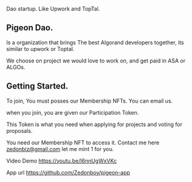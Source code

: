 Dao startup. Like Upwork and TopTal.

## Pigeon Dao.
Is a organization that brings The best Algorand developers together, its similar to upwork or Toptal.

We choose on project we would love to work on, and get paid in ASA or ALGOs.

## Getting Started.
To join, You must posses our Membership NFTs. You can email us.

when you join, you are given our Participation Token.

This Token is what you need when applying for projects and voting for proposals.



You need our Membership NFT to access it. Contact me here zedonbiz@gmail.com let me mint 1 for you.

Video Demo
https://youtu.be/I6nnUgWxVKc

App url
https://github.com/Zedonboy/pigeon-app